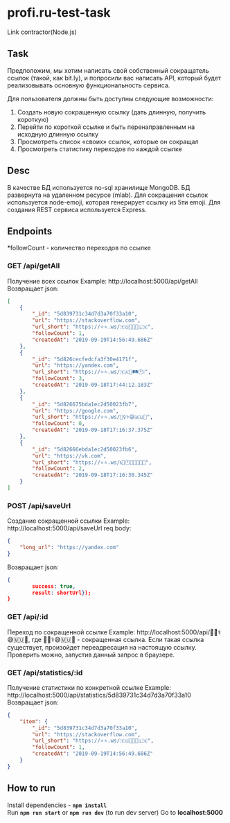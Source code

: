 # profi.ru-test-task
Link contractor(Node.js)

## Task

Предположим, мы хотим написать свой собственный сокращатель ссылок (такой,
как bit.ly), и попросили вас написать API, который будет реализовывать
основную функциональность сервиса.

Для пользователя должны быть доступны следующие возможности:

1. Создать новую сокращенную ссылку (дать длинную, получить короткую)
2. Перейти по короткой ссылке и быть перенаправленным на исходную длинную ссылку
3. Просмотреть список «своих» ссылок, которые он сокращал
4. Просмотреть статистику переходов по каждой ссылке

## Desc
В качестве БД используется no-sql хранилище MongoDB. БД развернута на 
удаленном ресурсе (mlab). Для сокращения ссылок используется node-emoji,
которая генерирует ссылку из 5ти emoji. Для создания REST сервиса используется Express.

## Endpoints
*followCount - количество переходов по ссылке

### GET /api/getAll
Получение всех ссылок
Example: http://localhost:5000/api/getAll
Возвращает json: 
```json
[
    {
        "_id": "5d839731c34d7d3a70f33a10",
        "url": "https://stackoverflow.com",
        "url_short": "https://⭐️⭐️.ws/🇹🇴🔺📖😈🇱🇻",
        "followCount": 1,
        "createdAt": "2019-09-19T14:56:49.686Z"
    },
    {
        "_id": "5d826cecfedcfa3f30e4171f",
        "url": "https://yandex.com",
        "url_short": "https://⭐️⭐️.ws/🇹🇦🐴🛤️🕐❕",
        "followCount": 3,
        "createdAt": "2019-09-18T17:44:12.183Z"
    },
    {
        "_id": "5d826675bda1ec2d50023fb7",
        "url": "https://google.com",
        "url_short": "https://⭐️⭐️.ws/🧛‍♀️⚕️😅🇲🇺🚫",
        "followCount": 0,
        "createdAt": "2019-09-18T17:16:37.375Z"
    },
    {
        "_id": "5d82666ebda1ec2d50023fb6",
        "url": "https://vk.com",
        "url_short": "https://⭐️⭐️.ws/📞🔅🕛👨‍👨‍👧‍👧🍳",
        "followCount": 2,
        "createdAt": "2019-09-18T17:16:30.345Z"
    }
]

```

### POST /api/saveUrl
Создание сокращенной ссылки
Example: http://localhost:5000/api/saveUrl
req.body: 
```json
{
	"long_url": "https://yandex.com"
}
```

Возвращает json:
```json
{
        success: true,
        result: shortUrl});
}
```
### GET /api/:id
Переход по сокращенной ссылке
Example: http://localhost:5000/api/🧛‍♀️⚕️😅🇲🇺🚫, где 🧛‍♀️⚕️😅🇲🇺🚫 - сокращенная ссылка.
Если такая ссылка существует, произойдет переадресация на настоящую ссылку. Проверить можно, запустив данный запрос в браузере.

### GET /api/statistics/:id
Получение статистики по конкретной ссылке
Example: http://localhost:5000/api/statistics/5d839731c34d7d3a70f33a10
Возвращает json:
```json
{
    "item": {
        "_id": "5d839731c34d7d3a70f33a10",
        "url": "https://stackoverflow.com",
        "url_short": "https://⭐️⭐️.ws/🇹🇴🔺📖😈🇱🇻",
        "followCount": 1,
        "createdAt": "2019-09-19T14:56:49.686Z"
    }
}
```

## How to run

Install dependencies - **```npm install```**  
Run **```npm run start```** or **```npm run dev```** (to run dev server)
Go to **localhost:5000**
